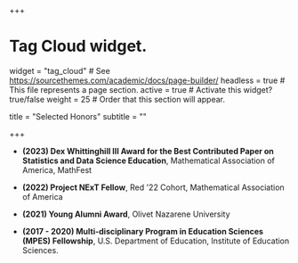 +++

# Tag Cloud widget.
widget = "tag_cloud"  # See https://sourcethemes.com/academic/docs/page-builder/
headless = true  # This file represents a page section.
active = true # Activate this widget? true/false
weight = 25  # Order that this section will appear.

title = "Selected Honors"
subtitle = ""

+++

- **(2023) Dex Whittinghill III Award for the Best Contributed Paper on Statistics and 
Data Science Education**, Mathematical Association of America, MathFest 

- **(2022) Project NExT Fellow**, Red '22 Cohort, Mathematical Association of America

- **(2021) Young Alumni Award**, Olivet Nazarene University

- **(2017 - 2020) Multi-disciplinary Program in Education Sciences (MPES) Fellowship**, 
U.S. Department of Education, Institute of Education Sciences. 

